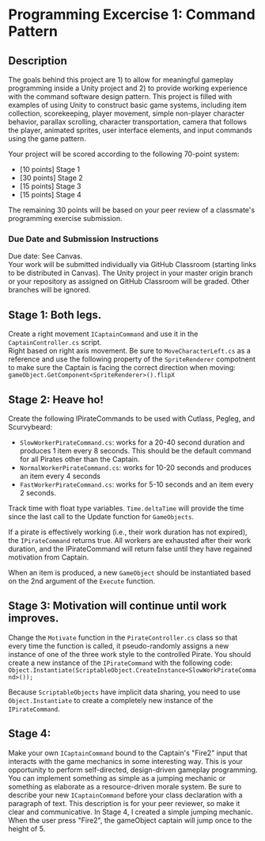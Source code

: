 # Programming Excercise 1: Command Pattern

## Description

The goals behind this project are 1) to allow for meaningful gameplay programming inside a Unity project and 2) 
to provide working experience with the command software design pattern. This project is filled with examples of using Unity 
to construct basic game systems, including item collection, scorekeeping, player movement, simple non-player character behavior,
parallax scrolling, character transportation, camera that follows the player, animated sprites, user interface elements, 
and input commands using the game pattern.

Your project will be scored according to the following 70-point system:
* [10 points] Stage 1 
* [30 points] Stage 2
* [15 points] Stage 3
* [15 points] Stage 4

The remaining 30 points will be based on your peer review of a classmate's programming exercise submission.

### Due Date and Submission Instructions

Due date: See Canvas.   
Your work will be submitted individually via GitHub Classroom (starting links to be distributed in Canvas). The Unity project in your master origin branch or your repository as assigned on GitHub Classroom will be graded. Other branches will be ignored. 

## Stage 1: Both legs.
Create a right movement `ICaptainCommand` and use it in the `CaptainController.cs` script.  
Right based on right axis movement. Be sure to `MoveCharacterLeft.cs` as a reference and use the following property of the  `SpriteRenderer` compotnent to make sure the Captain is facing the correct direction when moving:  
`gameObject.GetComponent<SpriteRenderer>().flipX`

## Stage 2: Heave ho!
Create the following IPirateCommands to be used with Cutlass, Pegleg, and Scurvybeard:
* `SlowWorkerPirateCommand.cs`: works for a 20-40 second duration and produces 1 item every 8 seconds. This should be the default command for all Pirates other than the Captain.
* `NormalWorkerPirateCommand.cs`: works for 10-20 seconds and produces an item every 4 seconds
* `FastWorkerPirateCommand.cs`: works for 5-10 seconds and an item every 2 seconds.

Track time with float type variables. `Time.deltaTime` will provide the time since the last call to the Update function 
for `GameObjects`.

If a pirate is effectively working (i.e., their work duration has not expired), the `IPirateCommand` returns true. All 
workers are exhausted after their work duration, and the IPirateCommand will return false until they have regained 
motivation from Captain.

When an item is produced, a new `GameObject` should be instantiated based on the 2nd argument of the `Execute` function.

## Stage 3: Motivation will continue until work improves.

Change the `Motivate` function in the `PirateController.cs` class so that every time the function is called, it pseudo-randomly assigns a new instance of one of the three work style to the controlled Pirate. You should create a new instance of the `IPirateCommand` with the following code:  
`Object.Instantiate(ScriptableObject.CreateInstance<SlowWorkPirateCommand>());`

Because `ScriptableObjects` have implicit data sharing, you need to use `Object.Instantiate` to create a completely new instance of the `IPirateCommand`.

## Stage 4: 

Make your own `ICaptainCommand` bound to the Captain's "Fire2" input that interacts with the game mechanics in some interesting way. This is your opportunity to perform self-directed, design-driven gameplay programming. You can implement something as simple as a jumping mechanic or something as elaborate as a resource-driven morale system. Be sure to describe your new `ICaptainCommand` before your class declaration with a paragraph of text. This description is for your peer reviewer, so make it clear and communicative. 
In Stage 4, I created a simple jumping mechanic. When the user press "Fire2", the gameObject captain will jump once to the height of 5.
